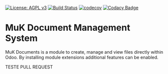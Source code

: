 [![License: AGPL v3](https://img.shields.io/badge/License-AGPL%20v3-blue.svg)](https://www.gnu.org/licenses/agpl-3.0)
[![Build Status](https://travis-ci.org/muk-it/muk_dms.svg?branch=11.0)](https://travis-ci.org/muk-it/muk_dms)
[![codecov](https://codecov.io/gh/muk-it/muk_dms/branch/11.0/graph/badge.svg)](https://codecov.io/gh/muk-it/muk_dms)
[![Codacy Badge](https://api.codacy.com/project/badge/Grade/0c64c4c207b8466b9ed57aa7d0631cb6)](https://www.codacy.com/app/keshrath/pdfconv?utm_source=github.com&amp;utm_medium=referral&amp;utm_content=keshrath/pdfconv&amp;utm_campaign=Badge_Grade)

# MuK Document Management System

MuK Documents is a module to create, manage and view files
directly within Odoo. By installing module extensions additional
features can be enabled.

TESTE PULL REQUEST